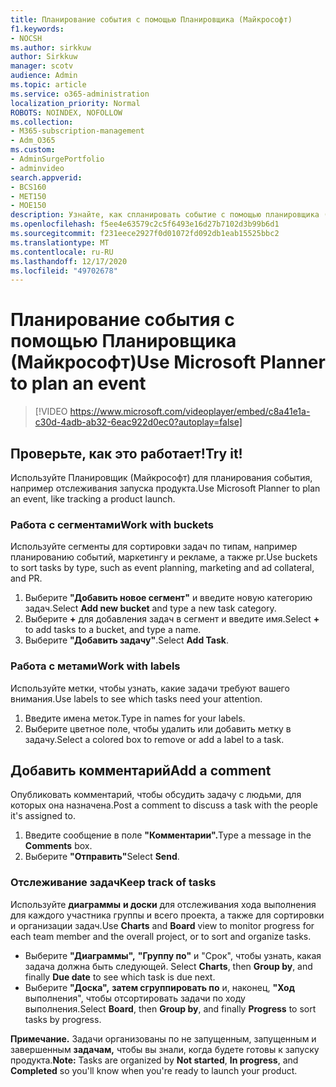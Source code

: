 ```yaml
---
title: Планирование события с помощью Планировщика (Майкрософт)
f1.keywords:
- NOCSH
ms.author: sirkkuw
author: Sirkkuw
manager: scotv
audience: Admin
ms.topic: article
ms.service: o365-administration
localization_priority: Normal
ROBOTS: NOINDEX, NOFOLLOW
ms.collection:
- M365-subscription-management
- Adm_O365
ms.custom:
- AdminSurgePortfolio
- adminvideo
search.appverid:
- BCS160
- MET150
- MOE150
description: Узнайте, как спланировать событие с помощью планировщика (Майкрософт).
ms.openlocfilehash: f5ee4e63579c2c5f6493e16d27b7102d3b99b6d1
ms.sourcegitcommit: f231eece2927f0d01072fd092db1eab15525bbc2
ms.translationtype: MT
ms.contentlocale: ru-RU
ms.lasthandoff: 12/17/2020
ms.locfileid: "49702678"
---
```

# <a name="use-microsoft-planner-to-plan-an-event"></a><span data-ttu-id="2e0b6-103">Планирование события с помощью Планировщика (Майкрософт)</span><span class="sxs-lookup"><span data-stu-id="2e0b6-103">Use Microsoft Planner to plan an event</span></span>

> [!VIDEO https://www.microsoft.com/videoplayer/embed/c8a41e1a-c30d-4adb-ab32-6eac922d0ec0?autoplay=false]

## <a name="try-it"></a><span data-ttu-id="2e0b6-104">Проверьте, как это работает!</span><span class="sxs-lookup"><span data-stu-id="2e0b6-104">Try it!</span></span>

<span data-ttu-id="2e0b6-105">Используйте Планировщик (Майкрософт) для планирования события, например отслеживания запуска продукта.</span><span class="sxs-lookup"><span data-stu-id="2e0b6-105">Use Microsoft Planner to plan an event, like tracking a product launch.</span></span>

### <a name="work-with-buckets"></a><span data-ttu-id="2e0b6-106">Работа с сегментами</span><span class="sxs-lookup"><span data-stu-id="2e0b6-106">Work with buckets</span></span>

<span data-ttu-id="2e0b6-107">Используйте сегменты для сортировки задач по типам, например планированию событий, маркетингу и рекламе, а также pr.</span><span class="sxs-lookup"><span data-stu-id="2e0b6-107">Use buckets to sort tasks by type, such as event planning, marketing and ad collateral, and PR.</span></span>

1. <span data-ttu-id="2e0b6-108">Выберите  **"Добавить новое сегмент"**  и введите новую категорию задач.</span><span class="sxs-lookup"><span data-stu-id="2e0b6-108">Select  **Add new bucket**  and type a new task category.</span></span>
2. <span data-ttu-id="2e0b6-109">Выберите  **+**  для добавления задач в сегмент и введите имя.</span><span class="sxs-lookup"><span data-stu-id="2e0b6-109">Select  **+**  to add tasks to a bucket, and type a name.</span></span>
3. <span data-ttu-id="2e0b6-110">Выберите  **"Добавить задачу"**.</span><span class="sxs-lookup"><span data-stu-id="2e0b6-110">Select  **Add Task**.</span></span>

### <a name="work-with-labels"></a><span data-ttu-id="2e0b6-111">Работа с метами</span><span class="sxs-lookup"><span data-stu-id="2e0b6-111">Work with labels</span></span>

<span data-ttu-id="2e0b6-112">Используйте метки, чтобы узнать, какие задачи требуют вашего внимания.</span><span class="sxs-lookup"><span data-stu-id="2e0b6-112">Use labels to see which tasks need your attention.</span></span>

1. <span data-ttu-id="2e0b6-113">Введите имена меток.</span><span class="sxs-lookup"><span data-stu-id="2e0b6-113">Type in names for your labels.</span></span>
2. <span data-ttu-id="2e0b6-114">Выберите цветное поле, чтобы удалить или добавить метку в задачу.</span><span class="sxs-lookup"><span data-stu-id="2e0b6-114">Select a colored box to remove or add a label to a task.</span></span>

## <a name="add-a-comment"></a><span data-ttu-id="2e0b6-115">Добавить комментарий</span><span class="sxs-lookup"><span data-stu-id="2e0b6-115">Add a comment</span></span>

<span data-ttu-id="2e0b6-116">Опубликовать комментарий, чтобы обсудить задачу с людьми, для которых она назначена.</span><span class="sxs-lookup"><span data-stu-id="2e0b6-116">Post a comment to discuss a task with the people it's assigned to.</span></span>

1. <span data-ttu-id="2e0b6-117">Введите сообщение в поле **"Комментарии".**</span><span class="sxs-lookup"><span data-stu-id="2e0b6-117">Type a message in the  **Comments**  box.</span></span>
2. <span data-ttu-id="2e0b6-118">Выберите **"Отправить"**</span><span class="sxs-lookup"><span data-stu-id="2e0b6-118">Select  **Send**.</span></span>

### <a name="keep-track-of-tasks"></a><span data-ttu-id="2e0b6-119">Отслеживание задач</span><span class="sxs-lookup"><span data-stu-id="2e0b6-119">Keep track of tasks</span></span>

<span data-ttu-id="2e0b6-120">Используйте  **диаграммы**  **и доски**  для отслеживания хода выполнения для каждого участника группы и всего проекта, а также для сортировки и организации задач.</span><span class="sxs-lookup"><span data-stu-id="2e0b6-120">Use  **Charts**  and  **Board**  view to monitor progress for each team member and the overall project, or to sort and organize tasks.</span></span>

- <span data-ttu-id="2e0b6-121">Выберите **"Диаграммы",** **"Группу по"** и "Срок", чтобы узнать, какая задача должна быть следующей. </span><span class="sxs-lookup"><span data-stu-id="2e0b6-121">Select  **Charts**, then **Group by**, and finally **Due date**  to see which task is due next.</span></span>
- <span data-ttu-id="2e0b6-122">Выберите  **"Доска",** **затем сгруппировать по** и, наконец, **"Ход**  выполнения", чтобы отсортировать задачи по ходу выполнения.</span><span class="sxs-lookup"><span data-stu-id="2e0b6-122">Select  **Board**, then **Group by**, and finally **Progress**  to sort tasks by progress.</span></span>

<span data-ttu-id="2e0b6-123">**Примечание.**  Задачи организованы по не запущенным,  запущенным и завершенным **задачам,** чтобы вы знали, когда будете готовы к запуску продукта.</span><span class="sxs-lookup"><span data-stu-id="2e0b6-123">**Note:**  Tasks are organized by  **Not started**,  **In progress**, and  **Completed**  so you'll know when you're ready to launch your product.</span></span>
